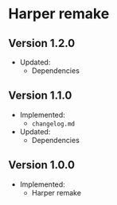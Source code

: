 # Harper remake

## Version 1.2.0
- Updated:
  - Dependencies

## Version 1.1.0
- Implemented:
  - `changelog.md`
- Updated:
  - Dependencies

## Version 1.0.0
- Implemented:
  - Harper remake
